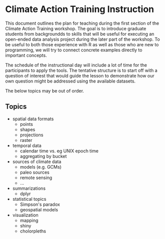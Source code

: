 # Climate Action Training Instruction
This document outlines the plan for teaching during the first section of the Climate Action Training workshop. The goal is to introduce graduate students from backgroundds to skills that will be useful for executing an open-ended data analysis project during the later part of the workshop. To be useful to both those experience with R as well as those who are new to programming, we will try to connect concrete examples directly to important concepts.

The schedule of the instructional day will include a lot of time for the participants to apply the tools. The tentative structure is to start off with a question of interest that would guide the lesson to demonstrate how our own question might be addressed using the available datasets.

The below topics may be out of order.

## Topics
+ spatial data formats
  + points
  + shapes
  + projections
  + raster
+ temporal data
  + calendar time vs. eg UNIX epoch time
  + aggregating by bucket
+ sources of climate data
  + models (e.g. GCMs)
  + paleo sources
  + remote sensing
  + ...
+ summarizations
  + dplyr
+ statistical topics
  + Simpson's paradox
  + geospatial models
+ visualization
  + mapping
  + shiny
  + cholorpleths
